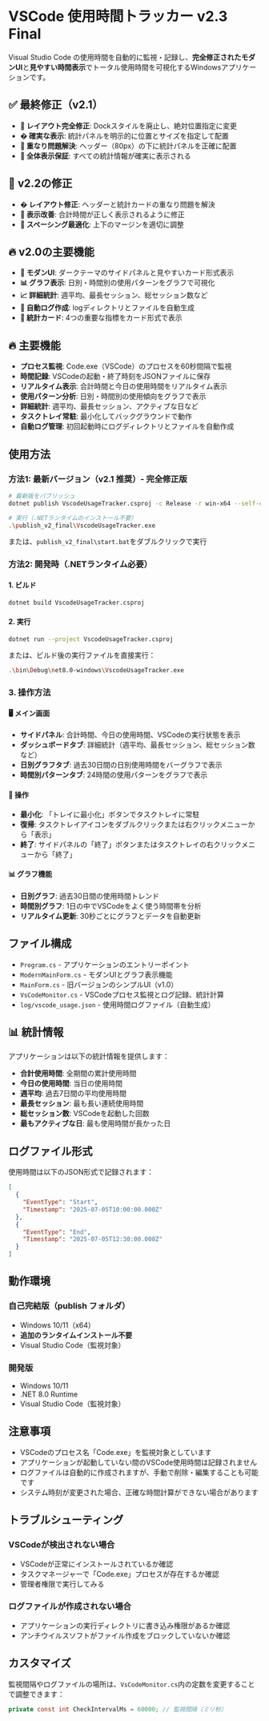 # VSCode 使用時間トラッカー v2.3 Final

Visual Studio Code の使用時間を自動的に監視・記録し、**完全修正されたモダンUI**と**見やすい時間表示**でトータル使用時間を可視化するWindowsアプリケーションです。

## ✅ 最終修正（v2.1）

- **🎯 レイアウト完全修正**: Dockスタイルを廃止し、絶対位置指定に変更
- **� 確実な表示**: 統計パネルを明示的に位置とサイズを指定して配置
- **🔧 重なり問題解決**: ヘッダー（80px）の下に統計パネルを正確に配置
- **📱 全体表示保証**: すべての統計情報が確実に表示される

## 🎉 v2.2の修正

- **� レイアウト修正**: ヘッダーと統計カードの重なり問題を解決
- **📱 表示改善**: 合計時間が正しく表示されるように修正
- **🎨 スペーシング最適化**: 上下のマージンを適切に調整

## 🔥 v2.0の主要機能

- **🎨 モダンUI**: ダークテーマのサイドパネルと見やすいカード形式表示
- **📊 グラフ表示**: 日別・時間別の使用パターンをグラフで可視化
- **📈 詳細統計**: 週平均、最長セッション、総セッション数など
- **📁 自動ログ作成**: logディレクトリとファイルを自動生成
- **🎯 統計カード**: 4つの重要な指標をカード形式で表示

## 🔥 主要機能

- **プロセス監視**: Code.exe（VSCode）のプロセスを60秒間隔で監視
- **時間記録**: VSCodeの起動・終了時刻をJSONファイルに保存
- **リアルタイム表示**: 合計時間と今日の使用時間をリアルタイム表示
- **使用パターン分析**: 日別・時間別の使用傾向をグラフで表示
- **詳細統計**: 週平均、最長セッション、アクティブな日など
- **タスクトレイ常駐**: 最小化してバックグラウンドで動作
- **自動ログ管理**: 初回起動時にログディレクトリとファイルを自動作成

## 使用方法

### 方法1: 最新バージョン（v2.1 推奨）- 完全修正版
```bash
# 最新版をパブリッシュ
dotnet publish VscodeUsageTracker.csproj -c Release -r win-x64 --self-contained true -p:PublishSingleFile=true -o publish_v2_final

# 実行（.NETランタイムのインストール不要）
.\publish_v2_final\VscodeUsageTracker.exe
```

または、`publish_v2_final\start.bat`をダブルクリックで実行

### 方法2: 開発時（.NETランタイム必要）

#### 1. ビルド
```bash
dotnet build VscodeUsageTracker.csproj
```

#### 2. 実行
```bash
dotnet run --project VscodeUsageTracker.csproj
```

または、ビルド後の実行ファイルを直接実行：
```bash
.\bin\Debug\net8.0-windows\VscodeUsageTracker.exe
```

### 3. 操作方法

#### 🖥️ メイン画面
- **サイドパネル**: 合計時間、今日の使用時間、VSCodeの実行状態を表示
- **ダッシュボードタブ**: 詳細統計（週平均、最長セッション、総セッション数など）
- **日別グラフタブ**: 過去30日間の日別使用時間をバーグラフで表示
- **時間別パターンタブ**: 24時間の使用パターンをグラフで表示

#### 🔄 操作
- **最小化**: 「トレイに最小化」ボタンでタスクトレイに常駐
- **復帰**: タスクトレイアイコンをダブルクリックまたは右クリックメニューから「表示」
- **終了**: サイドパネルの「終了」ボタンまたはタスクトレイの右クリックメニューから「終了」

#### 📊 グラフ機能
- **日別グラフ**: 過去30日間の使用時間トレンド
- **時間別グラフ**: 1日の中でVSCodeをよく使う時間帯を分析
- **リアルタイム更新**: 30秒ごとにグラフとデータを自動更新

## ファイル構成

- `Program.cs` - アプリケーションのエントリーポイント
- `ModernMainForm.cs` - モダンUIとグラフ表示機能
- `MainForm.cs` - 旧バージョンのシンプルUI（v1.0）
- `VsCodeMonitor.cs` - VSCodeプロセス監視とログ記録、統計計算
- `log/vscode_usage.json` - 使用時間ログファイル（自動生成）

## 📊 統計情報

アプリケーションは以下の統計情報を提供します：

- **合計使用時間**: 全期間の累計使用時間
- **今日の使用時間**: 当日の使用時間
- **週平均**: 過去7日間の平均使用時間
- **最長セッション**: 最も長い連続使用時間
- **総セッション数**: VSCodeを起動した回数
- **最もアクティブな日**: 最も使用時間が長かった日

## ログファイル形式

使用時間は以下のJSON形式で記録されます：

```json
[
  {
    "EventType": "Start",
    "Timestamp": "2025-07-05T10:00:00.000Z"
  },
  {
    "EventType": "End", 
    "Timestamp": "2025-07-05T12:30:00.000Z"
  }
]
```

## 動作環境

### 自己完結版（publish フォルダ）
- Windows 10/11（x64）
- **追加のランタイムインストール不要**
- Visual Studio Code（監視対象）

### 開発版
- Windows 10/11
- .NET 8.0 Runtime
- Visual Studio Code（監視対象）

## 注意事項

- VSCodeのプロセス名「Code.exe」を監視対象としています
- アプリケーションが起動していない間のVSCode使用時間は記録されません
- ログファイルは自動的に作成されますが、手動で削除・編集することも可能です
- システム時刻が変更された場合、正確な時間計算ができない場合があります

## トラブルシューティング

### VSCodeが検出されない場合
- VSCodeが正常にインストールされているか確認
- タスクマネージャーで「Code.exe」プロセスが存在するか確認
- 管理者権限で実行してみる

### ログファイルが作成されない場合
- アプリケーションの実行ディレクトリに書き込み権限があるか確認
- アンチウイルスソフトがファイル作成をブロックしていないか確認

## カスタマイズ

監視間隔やログファイルの場所は、`VsCodeMonitor.cs`内の定数を変更することで調整できます：

```csharp
private const int CheckIntervalMs = 60000; // 監視間隔（ミリ秒）
```
